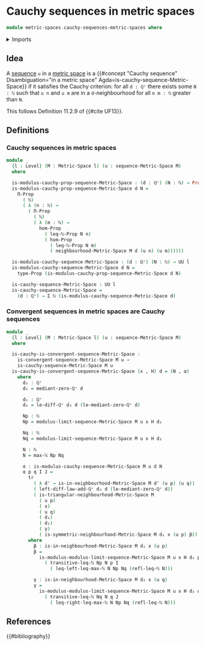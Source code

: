 # Cauchy sequences in metric spaces

```agda
module metric-spaces.cauchy-sequences-metric-spaces where
```

<details><summary>Imports</summary>

```agda
open import elementary-number-theory.inequality-natural-numbers
open import elementary-number-theory.maximum-natural-numbers
open import elementary-number-theory.natural-numbers
open import elementary-number-theory.positive-rational-numbers

open import foundation.binary-relations
open import foundation.dependent-pair-types
open import foundation.identity-types
open import foundation.propositions
open import foundation.transport-along-identifications
open import foundation.universe-levels

open import metric-spaces.convergent-sequences-metric-spaces
open import metric-spaces.limits-sequences-metric-spaces
open import metric-spaces.metric-spaces
open import metric-spaces.neighbourhood-relations
open import metric-spaces.sequences-metric-spaces
```

</details>

## Idea

A [sequence](metric-spaces.sequences-metric-spaces.md) `u` in a
[metric space](metric-spaces.metric-spaces.md) is a
{{#concept "Cauchy sequence" Disambiguation="in a metric space" Agda=is-cauchy-sequence-Metric-Space}}
if it satisfies the Cauchy criterion: for all `d : ℚ⁺` there exists some `N : ℕ`
such that `u n` and `u m` are in a `d`-neighbourhood for all `n m : ℕ` greater
than `N`.

This follows Definition 11.2.9 of {{#cite UF13}}.

## Definitions

### Cauchy sequences in metric spaces

```agda
module _
  {l : Level} (M : Metric-Space l) (u : sequence-Metric-Space M)
  where

  is-modulus-cauchy-prop-sequence-Metric-Space : (d : ℚ⁺) (N : ℕ) → Prop l
  is-modulus-cauchy-prop-sequence-Metric-Space d N =
    Π-Prop
      ( ℕ)
      ( λ (n : ℕ) →
        ( Π-Prop
          ( ℕ)
          ( λ (m : ℕ) →
            hom-Prop
              ( leq-ℕ-Prop N n)
              ( hom-Prop
                ( leq-ℕ-Prop N m)
                ( neighbourhood-Metric-Space M d (u n) (u m))))))

  is-modulus-cauchy-sequence-Metric-Space : (d : ℚ⁺) (N : ℕ) → UU l
  is-modulus-cauchy-sequence-Metric-Space d N =
    type-Prop (is-modulus-cauchy-prop-sequence-Metric-Space d N)

  is-cauchy-sequence-Metric-Space : UU l
  is-cauchy-sequence-Metric-Space =
    (d : ℚ⁺) → Σ ℕ (is-modulus-cauchy-sequence-Metric-Space d)
```

### Convergent sequences in metric spaces are Cauchy sequences

```agda
module _
  {l : Level} (M : Metric-Space l) (u : sequence-Metric-Space M)
  where

  is-cauchy-is-convergent-sequence-Metric-Space :
    is-convergent-sequence-Metric-Space M u →
    is-cauchy-sequence-Metric-Space M u
  is-cauchy-is-convergent-sequence-Metric-Space (x , H) d = (N , α)
    where
      d₂ : ℚ⁺
      d₂ = mediant-zero-ℚ⁺ d

      d₁ : ℚ⁺
      d₁ = le-diff-ℚ⁺ d₂ d (le-mediant-zero-ℚ⁺ d)

      Np : ℕ
      Np = modulus-limit-sequence-Metric-Space M u x H d₁

      Nq : ℕ
      Nq = modulus-limit-sequence-Metric-Space M u x H d₂

      N : ℕ
      N = max-ℕ Np Nq

      α : is-modulus-cauchy-sequence-Metric-Space M u d N
      α p q I J =
        tr
          ( λ d' → is-in-neighbourhood-Metric-Space M d' (u p) (u q))
          ( left-diff-law-add-ℚ⁺ d₂ d (le-mediant-zero-ℚ⁺ d))
          ( is-triangular-neighbourhood-Metric-Space M
            ( u p)
            ( x)
            ( u q)
            ( d₁)
            ( d₂)
            ( γ)
            ( is-symmetric-neighbourhood-Metric-Space M d₁ x (u p) β))
        where
          β : is-in-neighbourhood-Metric-Space M d₁ x (u p)
          β =
            is-modulus-modulus-limit-sequence-Metric-Space M u x H d₁ p
              ( transitive-leq-ℕ Np N p I
                ( leq-left-leq-max-ℕ N Np Nq (refl-leq-ℕ N)))

          γ : is-in-neighbourhood-Metric-Space M d₂ x (u q)
          γ =
            is-modulus-modulus-limit-sequence-Metric-Space M u x H d₂ q
              ( transitive-leq-ℕ Nq N q J
                ( leq-right-leq-max-ℕ N Np Nq (refl-leq-ℕ N)))
```

## References

{{#bibliography}}
